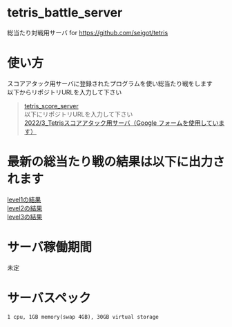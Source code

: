 # tetris_battle_server

総当たり対戦用サーバ for https://github.com/seigot/tetris  

# 使い方

スコアアタック用サーバに登録されたプログラムを使い総当たり戦をします  
以下からリポジトリURLを入力して下さい 

> [tetris_score_server](https://github.com/seigot/tetris_score_server)  
> 以下にリポジトリURLを入力して下さい  
> [2022/3_Tetrisスコアアタック用サーバ（Google フォームを使用しています）](https://docs.google.com/forms/d/e/1FAIpQLSdrJJlzrF0DWrHv9JYQTbsoYHws0mKdU-9LBbN3z1iHDuSzGg/viewform?vc=0&c=0&w=1&flr=0&usp=mail_form_link)  

# 最新の総当たり戦の結果は以下に出力されます

[level1の結果](./log/result_level1.md)  
[level2の結果](./log/result_level2.md)  
[level3の結果](./log/result_level3.md)  

# サーバ稼働期間

未定  

# サーバスペック

`1 cpu, 1GB memory(swap 4GB), 30GB virtual storage`
